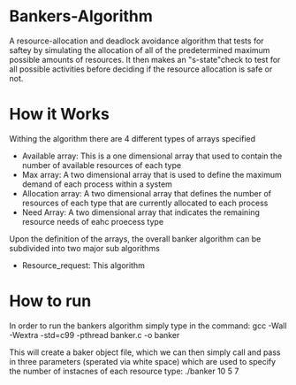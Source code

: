 # Bankers-Algorithm
A resource-allocation and deadlock avoidance algorithm that tests for saftey by simulating the allocation of all of the predetermined maximum possible amounts of resources. It then makes an "s-state"check to test for all possible activities before deciding if the resource allocation is safe or not.

# How it Works
Withing the algorithm there are 4 different types of arrays specified
- Available array: This is a one dimensional array that used to contain the number of available resources of each type
- Max array: A two dimensional array that is used to define the maximum demand of each process within a system
- Allocation array: A two dimensional array that defines the number of resources of each type that are currently allocated to each process
- Need Array: A two dimensional array that indicates the remaining resource needs of eahc proecess type

Upon the definition of the arrays, the overall banker algorithm can be subdivided into two major sub algorithms
- Resource_request: This algorithm

# How to run
In order to run the bankers algorithm simply type in the command: gcc -Wall -Wextra -std=c99 -pthread banker.c -o banker

This will create a baker object file, which we can then simply call and pass in three parameters (sperated via white space) which are used to specify the number of instacnes of each resource type: ./banker 10 5 7



